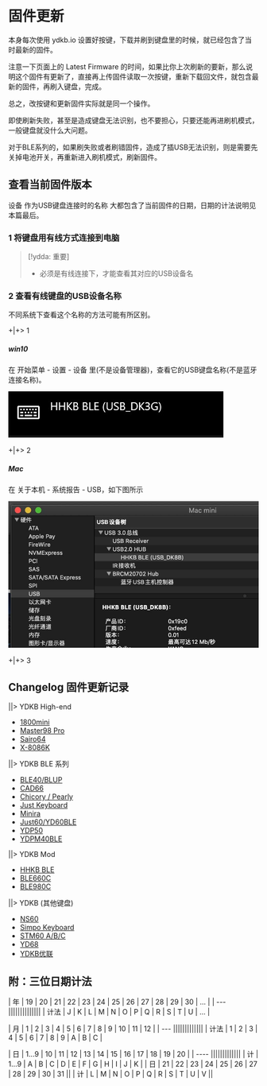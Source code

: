 # 固件更新

本身每次使用 ydkb.io 设置好按键，下载并刷到键盘里的时候，就已经包含了当时最新的固件。

注意一下页面上的 Latest Firmware 的时间，如果比你上次刷新的要新，那么说明这个固件有更新了，直接再上传固件读取一次按键，重新下载回文件，就包含最新的固件，再刷入键盘，完成。

总之，改按键和更新固件实际就是同一个操作。

即使刷新失败，甚至是造成键盘无法识别，也不要担心，只要还能再进刷机模式，一般键盘就没什么大问题。

对于BLE系列的，如果刷失败或者刷错固件，造成了插USB无法识别，则是需要先关掉电池开关，再重新进入刷机模式，刷新固件。


## 查看当前固件版本

设备 <ru>作为USB键盘连接时的名称</ru> 大都包含了当前固件的日期，日期的计法说明见本篇最后。

### 1 将键盘用有线方式连接到电脑

> [!ydda: 重要]
> - 必须是有线连接下，才能查看其对应的USB设备名


### 2 查看有线键盘的USB设备名称
不同系统下查看这个名称的方法可能有所区别。

+|+> 1

##### win10

在 <ru>开始菜单 - 设置 - 设备</ru> 里(不是设备管理器)，查看它的USB键盘名称(不是蓝牙连接名称)。

![win10](assets/firmware_01.jpg)

+|+> 2

##### Mac

在 <ru>关于本机 - 系统报告 - USB</ru>，如下图所示

![mac](assets/firmware_mac_02.jpg)

+|+> 3


## Changelog 固件更新记录

||> YDKB High-end

  - [1800mini](/changelog/1800mini)
  - [Master98 Pro](/changelog/master98)
  - [Sairo64](/changelog/sairo64)
  - [X-8086K](/changelog/x-8086k)


||> YDKB BLE 系列

  - [BLE40/BLUP](/changelog/ble40_blup)
  - [CAD66](/changelog/cad66)
  - [Chicory / Pearly](/changelog/chicory)
  - [Just Keyboard](/changelog/just)
  - [Minira](/changelog/minira)
  - [Just60/YD60BLE](/changelog/yd60ble) 
  - [YDP50](/changelog/ydp50)
  - [YDPM40BLE](/changelog/ydpm40ble)


||> YDKB Mod

  - [HHKB BLE](/changelog/hhkb_ble)
  - [BLE660C](/changelog/ble660c_980c)
  - [BLE980C](/changelog/ble660c_980c)


||> YDKB (其他键盘)

  - [NS60](/changelog/ns60) 
  - [Simpo Keyboard](/changelog/simpo_stm60)
  - [STM60 A/B/C](/changelog/simpo_stm60)
  - [YD68](/changelog/yd68)
  - [YDKB优联](/changelog/ydkb_u2u)


## 附：三位日期计法
| 年 | 19 | 20 | 21 | 22 | 23 | 24 | 25 | 26 | 27 | 28 | 29 | 30 | ... |
| --- ||||||||||||||
| 计法 | J | K | L | M | N | O | P | Q | R | S | T | U | ... |

| 月 | 1 | 2 | 3 | 4 | 5 | 6 | 7 | 8 | 9 | 10 | 11 | 12 |
| --- |||||||||||||
| 计法 | 1 | 2 | 3 | 4 | 5 | 6 | 7 | 8 | 9 | A | B | C |

| 日 | 1...9 | 10 | 11 | 12 | 13 | 14 | 15 | 16 | 17 | 18 | 19 | 20 |
| ---- |||||||||||||
| 计 | 1...9 | A  | B  | C  | D  | E  |  F | G  | H  | I  | J  | K |
| 日 |  21 | 22 | 23 | 24 | 25 | 26 | 27 | 28 | 29 | 30 | 31 ||
| 计 |  L | M | N | O | P | Q | R | S | T | U | V ||
